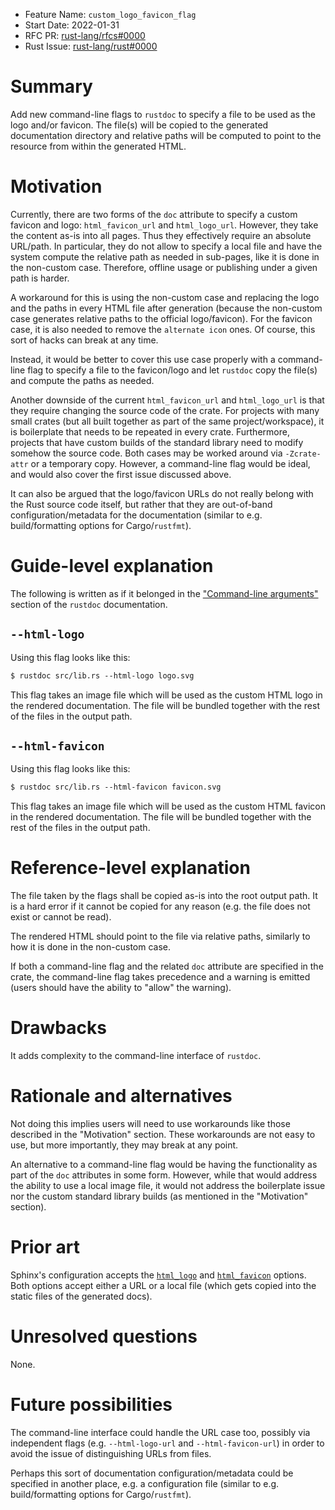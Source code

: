 - Feature Name: `custom_logo_favicon_flag`
- Start Date: 2022-01-31
- RFC PR: [rust-lang/rfcs#0000](https://github.com/rust-lang/rfcs/pull/0000)
- Rust Issue: [rust-lang/rust#0000](https://github.com/rust-lang/rust/issues/0000)

# Summary
[summary]: #summary

Add new command-line flags to `rustdoc` to specify a file to be used as the logo and/or favicon. The file(s) will be copied to the generated documentation directory and relative paths will be computed to point to the resource from within the generated HTML.

# Motivation
[motivation]: #motivation

Currently, there are two forms of the `doc` attribute to specify a custom favicon and logo: `html_favicon_url` and `html_logo_url`. However, they take the content as-is into all pages. Thus they effectively require an absolute URL/path. In particular, they do not allow to specify a local file and have the system compute the relative path as needed in sub-pages, like it is done in the non-custom case. Therefore, offline usage or publishing under a given path is harder.

A workaround for this is using the non-custom case and replacing the logo and the paths in every HTML file after generation (because the non-custom case generates relative paths to the official logo/favicon). For the favicon case, it is also needed to remove the `alternate icon` ones. Of course, this sort of hacks can break at any time.

Instead, it would be better to cover this use case properly with a command-line flag to specify a file to the favicon/logo and let `rustdoc` copy the file(s) and compute the paths as needed.

Another downside of the current `html_favicon_url` and `html_logo_url` is that they require changing the source code of the crate. For projects with many small crates (but all built together as part of the same project/workspace), it is boilerplate that needs to be repeated in every crate. Furthermore, projects that have custom builds of the standard library need to modify somehow the source code. Both cases may be worked around via `-Zcrate-attr` or a temporary copy. However, a command-line flag would be ideal, and would also cover the first issue discussed above.

It can also be argued that the logo/favicon URLs do not really belong with the Rust source code itself, but rather that they are out-of-band configuration/metadata for the documentation (similar to e.g. build/formatting options for Cargo/`rustfmt`).

# Guide-level explanation
[guide-level-explanation]: #guide-level-explanation

The following is written as if it belonged in the ["Command-line arguments"](https://doc.rust-lang.org/rustdoc/command-line-arguments.html) section of the `rustdoc` documentation.

## `--html-logo`

Using this flag looks like this:

```txt
$ rustdoc src/lib.rs --html-logo logo.svg
```

This flag takes an image file which will be used as the custom HTML logo in the rendered documentation. The file will be bundled together with the rest of the files in the output path.

## `--html-favicon`

Using this flag looks like this:

```txt
$ rustdoc src/lib.rs --html-favicon favicon.svg
```

This flag takes an image file which will be used as the custom HTML favicon in the rendered documentation. The file will be bundled together with the rest of the files in the output path.

# Reference-level explanation
[reference-level-explanation]: #reference-level-explanation

The file taken by the flags shall be copied as-is into the root output path. It is a hard error if it cannot be copied for any reason (e.g. the file does not exist or cannot be read).

The rendered HTML should point to the file via relative paths, similarly to how it is done in the non-custom case.

If both a command-line flag and the related `doc` attribute are specified in the crate, the command-line flag takes precedence and a warning is emitted (users should have the ability to "allow" the warning).

# Drawbacks
[drawbacks]: #drawbacks

It adds complexity to the command-line interface of `rustdoc`.

# Rationale and alternatives
[rationale-and-alternatives]: #rationale-and-alternatives

Not doing this implies users will need to use workarounds like those described in the "Motivation" section. These workarounds are not easy to use, but more importantly, they may break at any point.

An alternative to a command-line flag would be having the functionality as part of the `doc` attributes in some form. However, while that would address the ability to use a local image file, it would not address the boilerplate issue nor the custom standard library builds (as mentioned in the "Motivation" section).

# Prior art
[prior-art]: #prior-art

Sphinx's configuration accepts the [`html_logo`](https://www.sphinx-doc.org/en/master/usage/configuration.html#confval-html_logo) and [`html_favicon`](https://www.sphinx-doc.org/en/master/usage/configuration.html#confval-html_favicon) options. Both options accept either a URL or a local file (which gets copied into the static files of the generated docs).

# Unresolved questions
[unresolved-questions]: #unresolved-questions

None.

# Future possibilities
[future-possibilities]: #future-possibilities

The command-line interface could handle the URL case too, possibly via independent flags (e.g. `--html-logo-url` and `--html-favicon-url`) in order to avoid the issue of distinguishing URLs from files.

Perhaps this sort of documentation configuration/metadata could be specified in another place, e.g. a configuration file (similar to e.g. build/formatting options for Cargo/`rustfmt`).
